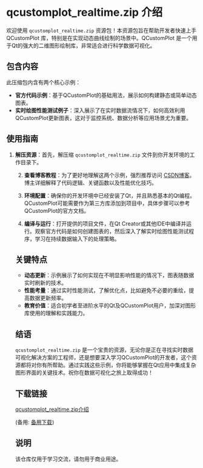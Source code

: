 # qcustomplot_realtime.zip 介绍

欢迎使用 `qcustomplot_realtime.zip` 资源包！本资源包旨在帮助开发者快速上手 QCustomPlot 库，特别是在实现动态曲线绘制的场景中。QCustomPlot 是一个用于Qt的强大的二维图形绘制库，非常适合进行科学数据可视化。

## 包含内容

此压缩包内含有两个核心示例：
- **官方代码示例**：基于QCustomPlot的基础用法，展示如何构建静态或简单动态图表。
- **实时绘图性能测试例子**：深入展示了在实时数据流情况下，如何高效利用QCustomPlot更新图表，这对于监控系统、数据分析等应用场景尤为重要。

## 使用指南

1. **解压资源**：首先，解压缩 `qcustomplot_realtime.zip` 文件到你开发环境的工作目录下。

   2. **查看博客教程**：为了更好地理解这两个示例，强烈推荐访问 [CSDN博客](https://blog.csdn.net/yxy244/article/details/100099876)。博主详细解释了代码逻辑、关键函数以及性能优化技巧。

   3. **环境配置**：确保你的开发环境中已经安装了Qt，并且熟悉基本的Qt编程。QCustomPlot可能需要作为第三方库添加到项目中，具体步骤可以参考QCustomPlot的官方文档。

   4. **编译与运行**：打开提供的项目文件，在Qt Creator或其他IDE中编译并运行。观察官方代码是如何创建图表的，然后深入了解实时绘图性能测试程序，学习在持续数据输入下的处理策略。

   ## 关键特点

   - **动态更新**：示例展示了如何实现在不明显影响性能的情况下，图表随数据实时刷新的技术。
   - **性能考量**：通过实时性能测试，了解优化点，比如避免不必要的重绘，提高数据更新频率。
   - **教育价值**：适合初学者至进阶水平的Qt及QCustomPlot用户，加深对图形库使用的理解和实践能力。

   ## 结语

   `qcustomplot_realtime.zip` 是一个宝贵的资源，无论你是正在寻找实时数据可视化解决方案的工程师，还是想要深入学习QCustomPlot的开发者，这个资源都将对你有所帮助。通过实践这些示例，你将能够掌握在Qt应用中集成复杂图形界面的关键技术。祝你在数据可视化之旅上取得成功！

   ## 下载链接
   [qcustomplot_realtime.zip介绍](https://pan.quark.cn/s/63c629db67ab) 

   (备用: [备用下载](https://pan.baidu.com/s/1DWuMioXh_73vLp7mSJaBRg?pwd=46vm))

   ## 说明

   该仓库仅用于学习交流，请勿用于商业用途。
